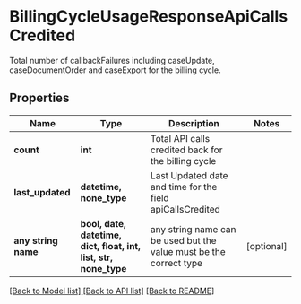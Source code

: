 # BillingCycleUsageResponseApiCallsCredited

Total number of callbackFailures including caseUpdate, caseDocumentOrder and caseExport for the billing cycle.

## Properties
Name | Type | Description | Notes
------------ | ------------- | ------------- | -------------
**count** | **int** | Total API calls credited back for the billing cycle | 
**last_updated** | **datetime, none_type** | Last Updated date and time for the field apiCallsCredited | 
**any string name** | **bool, date, datetime, dict, float, int, list, str, none_type** | any string name can be used but the value must be the correct type | [optional]

[[Back to Model list]](../README.md#documentation-for-models) [[Back to API list]](../README.md#documentation-for-api-endpoints) [[Back to README]](../README.md)


